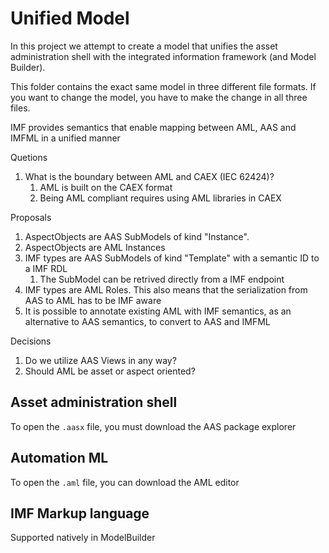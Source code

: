 # Unified Model

In this project we attempt to create a model that unifies the asset administration shell with the integrated information framework (and Model Builder).

This folder contains the exact same model in three different file formats. If you want to change the model, you have to make the change in all three files. 

IMF provides semantics that enable mapping between AML, AAS and IMFML in a unified manner

Quetions
1. What is the boundary between AML and CAEX (IEC 62424)?
   1. AML is built on the CAEX format
   1. Being AML compliant requires using AML libraries in CAEX

Proposals
1. AspectObjects are AAS SubModels of kind "Instance". 
1. AspectObjects are AML Instances 
1. IMF types are AAS SubModels of kind "Template" with a semantic ID to a IMF RDL
    1. The SubModel can be retrived directly from a IMF endpoint
1. IMF types are AML Roles. This also means that the serialization from AAS to AML has to be IMF aware
1. It is possible to annotate existing AML with IMF semantics, as an alternative to AAS semantics, to convert to AAS and IMFML

Decisions
1. Do we utilize AAS Views in any way?
1. Should AML be asset or aspect oriented?


## Asset administration shell
To open the `.aasx` file, you must download the AAS package explorer

## Automation ML
To open the `.aml` file, you can download the AML editor

## IMF Markup language
Supported natively in ModelBuilder

